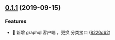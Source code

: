## [0.1.1](https://github.com/lentoo/code-audition-admin/compare/8220d62...0.1.1) (2019-09-15)


### Features

* 🎸 新增 graphql 客户端 ，更换 分类接口 ([8220d62](https://github.com/lentoo/code-audition-admin/commit/8220d62))



